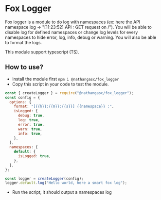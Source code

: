 # Fox Logger

Fox logger is a module to do log with namespaces (ex: here the API namespace log -> "[11:23:52] API : GET request on /").
You will be able to disable log for defined namespaces or change log levels for every namespaces to hide error, log, info, debug or warning. You will also
be able to format the logs.

This module support typescript (TS).

## How to use?

- Install the module first `npm i @nathangasc/fox_logger`
- Copy this script in your code to test the module.

```js
const { createLogger } = require("@nathangasc/fox_logger");
const config = {
  options: {
    format: "[{{h}}:{{m}}:{{s}}] {{namespace}} :",
    isLogged: {
      debug: true,
      log: true,
      error: true,
      warn: true,
      info: true,
    },
  },
  namespaces: {
    default: {
      isLogged: true,
    },
  },
};

const logger = createLogger(config);
logger.default.log("Hello world, here a smart fox log");
```

- Run the script, it should output a namespaces log
